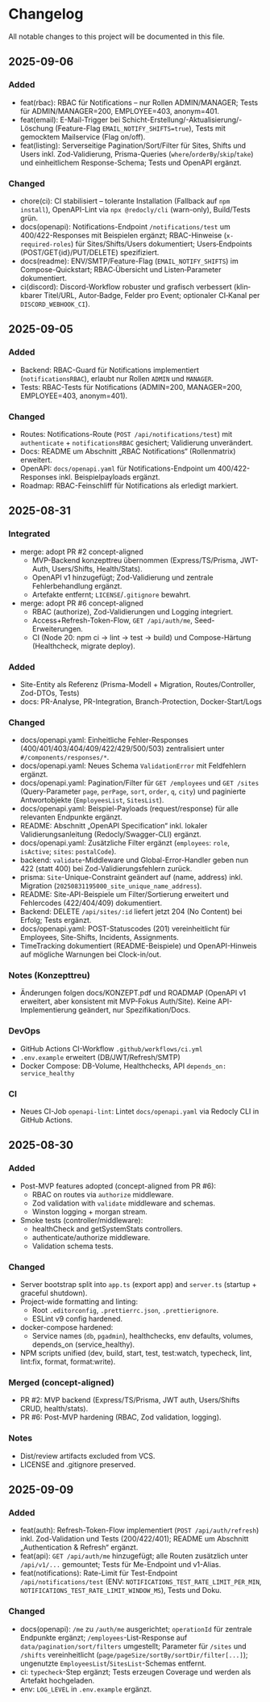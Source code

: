 # Changelog

All notable changes to this project will be documented in this file.

## 2025-09-06

### Added
- feat(rbac): RBAC für Notifications – nur Rollen ADMIN/MANAGER; Tests für ADMIN/MANAGER=200, EMPLOYEE=403, anonym=401.
- feat(email): E-Mail-Trigger bei Schicht-Erstellung/-Aktualisierung/-Löschung (Feature-Flag `EMAIL_NOTIFY_SHIFTS=true`), Tests mit gemocktem Mailservice (Flag on/off).
- feat(listing): Serverseitige Pagination/Sort/Filter für Sites, Shifts und Users inkl. Zod-Validierung, Prisma-Queries (`where`/`orderBy`/`skip`/`take`) und einheitlichem Response-Schema; Tests und OpenAPI ergänzt.

### Changed
- chore(ci): CI stabilisiert – tolerante Installation (Fallback auf `npm install`), OpenAPI-Lint via `npx @redocly/cli` (warn-only), Build/Tests grün.
- docs(openapi): Notifications-Endpoint `/notifications/test` um 400/422-Responses mit Beispielen ergänzt; RBAC-Hinweise (`x-required-roles`) für Sites/Shifts/Users dokumentiert; Users‑Endpoints (POST/GET{id}/PUT/DELETE) spezifiziert.
- docs(readme): ENV/SMTP/Feature-Flag (`EMAIL_NOTIFY_SHIFTS`) im Compose-Quickstart; RBAC‑Übersicht und Listen‑Parameter dokumentiert.
- ci(discord): Discord-Workflow robuster und grafisch verbessert (klin­kbarer Titel/URL, Autor‑Badge, Felder pro Event; optionaler CI‑Kanal per `DISCORD_WEBHOOK_CI`).

## 2025-09-05

### Added
- Backend: RBAC-Guard für Notifications implementiert (`notificationsRBAC`), erlaubt nur Rollen `ADMIN` und `MANAGER`.
- Tests: RBAC-Tests für Notifications (ADMIN=200, MANAGER=200, EMPLOYEE=403, anonym=401).

### Changed
- Routes: Notifications-Route (`POST /api/notifications/test`) mit `authenticate` + `notificationsRBAC` gesichert; Validierung unverändert.
- Docs: README um Abschnitt „RBAC Notifications“ (Rollenmatrix) erweitert.
- OpenAPI: `docs/openapi.yaml` für Notifications-Endpoint um 400/422-Responses inkl. Beispielpayloads ergänzt.
- Roadmap: RBAC-Feinschliff für Notifications als erledigt markiert.

## 2025-08-31

### Integrated
- merge: adopt PR #2 concept-aligned
  - MVP-Backend konzepttreu übernommen (Express/TS/Prisma, JWT-Auth, Users/Shifts, Health/Stats).
  - OpenAPI v1 hinzugefügt; Zod-Validierung und zentrale Fehlerbehandlung ergänzt.
  - Artefakte entfernt; `LICENSE`/`.gitignore` bewahrt.
- merge: adopt PR #6 concept-aligned
  - RBAC (authorize), Zod-Validierungen und Logging integriert.
  - Access+Refresh-Token-Flow, `GET /api/auth/me`, Seed-Erweiterungen.
  - CI (Node 20: npm ci → lint → test → build) und Compose-Härtung (Healthcheck, migrate deploy).

### Added
- Site-Entity als Referenz (Prisma-Modell + Migration, Routes/Controller, Zod-DTOs, Tests)
- docs: PR-Analyse, PR-Integration, Branch-Protection, Docker-Start/Logs

### Changed
- docs/openapi.yaml: Einheitliche Fehler-Responses (400/401/403/404/409/422/429/500/503) zentralisiert unter `#/components/responses/*`.
- docs/openapi.yaml: Neues Schema `ValidationError` mit Feldfehlern ergänzt.
- docs/openapi.yaml: Pagination/Filter für `GET /employees` und `GET /sites` (Query-Parameter `page`, `perPage`, `sort`, `order`, `q`, `city`) und paginierte Antwortobjekte (`EmployeesList`, `SitesList`).
- docs/openapi.yaml: Beispiel-Payloads (request/response) für alle relevanten Endpunkte ergänzt.
- README: Abschnitt „OpenAPI Specification“ inkl. lokaler Validierungsanleitung (Redocly/Swagger-CLI) ergänzt.
 - docs/openapi.yaml: Zusätzliche Filter ergänzt (`employees`: `role`, `isActive`; `sites`: `postalCode`).
 - backend: `validate`-Middleware und Global-Error-Handler geben nun 422 (statt 400) bei Zod-Validierungsfehlern zurück.
- prisma: `Site`-Unique-Constraint geändert auf (name, address) inkl. Migration (`20250831195000_site_unique_name_address`).
- README: Site-API-Beispiele um Filter/Sortierung erweitert und Fehlercodes (422/404/409) dokumentiert.
- Backend: DELETE `/api/sites/:id` liefert jetzt 204 (No Content) bei Erfolg; Tests ergänzt.
- docs/openapi.yaml: POST-Statuscodes (201) vereinheitlicht für Employees, Site-Shifts, Incidents, Assignments.
- TimeTracking dokumentiert (README-Beispiele) und OpenAPI-Hinweis auf mögliche Warnungen bei Clock-in/out.

### Notes (Konzepttreu)
- Änderungen folgen docs/KONZEPT.pdf und ROADMAP (OpenAPI v1 erweitert, aber konsistent mit MVP-Fokus Auth/Site). Keine API-Implementierung geändert, nur Spezifikation/Docs.

### DevOps
- GitHub Actions CI-Workflow `.github/workflows/ci.yml`
- `.env.example` erweitert (DB/JWT/Refresh/SMTP)
- Docker Compose: DB-Volume, Healthchecks, API `depends_on: service_healthy`

### CI
- Neues CI-Job `openapi-lint`: Lintet `docs/openapi.yaml` via Redocly CLI in GitHub Actions.

## 2025-08-30

### Added

- Post-MVP features adopted (concept-aligned from PR #6):
  - RBAC on routes via `authorize` middleware.
  - Zod validation with `validate` middleware and schemas.
  - Winston logging + morgan stream.
- Smoke tests (controller/middleware):
  - healthCheck and getSystemStats controllers.
  - authenticate/authorize middleware.
  - Validation schema tests.

### Changed

- Server bootstrap split into `app.ts` (export app) and `server.ts` (startup + graceful shutdown).
- Project-wide formatting and linting:
  - Root `.editorconfig`, `.prettierrc.json`, `.prettierignore`.
  - ESLint v9 config hardened.
- docker-compose hardened:
  - Service names (`db`, `pgadmin`), healthchecks, env defaults, volumes, depends_on (service_healthy).
- NPM scripts unified (dev, build, start, test, test:watch, typecheck, lint, lint:fix, format, format:write).

### Merged (concept-aligned)

- PR #2: MVP backend (Express/TS/Prisma, JWT auth, Users/Shifts CRUD, health/stats).
- PR #6: Post-MVP hardening (RBAC, Zod validation, logging).

### Notes

- Dist/review artifacts excluded from VCS.
- LICENSE and .gitignore preserved.
## 2025-09-09

### Added
- feat(auth): Refresh-Token-Flow implementiert (`POST /api/auth/refresh`) inkl. Zod-Validation und Tests (200/422/401); README um Abschnitt „Authentication & Refresh“ ergänzt.
- feat(api): `GET /api/auth/me` hinzugefügt; alle Routen zusätzlich unter `/api/v1/...` gemountet; Tests für Me-Endpoint und v1-Alias.
- feat(notifications): Rate-Limit für Test-Endpoint `/api/notifications/test` (ENV: `NOTIFICATIONS_TEST_RATE_LIMIT_PER_MIN`, `NOTIFICATIONS_TEST_RATE_LIMIT_WINDOW_MS`), Tests und Doku.

### Changed
- docs(openapi): `/me` zu `/auth/me` ausgerichtet; `operationId` für zentrale Endpunkte ergänzt; `/employees`-List-Response auf `data/pagination/sort/filters` umgestellt; Parameter für `/sites` und `/shifts` vereinheitlicht (`page/pageSize/sortBy/sortDir/filter[...]`); ungenutzte `EmployeesList`/`SitesList`-Schemas entfernt.
- ci: `typecheck`-Step ergänzt; Tests erzeugen Coverage und werden als Artefakt hochgeladen.
- env: `LOG_LEVEL` in `.env.example` ergänzt.
